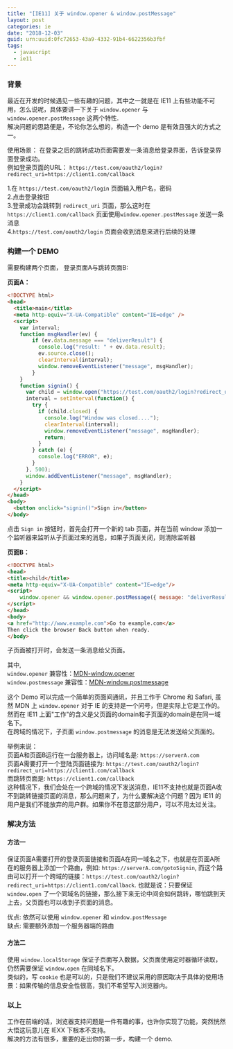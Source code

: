 ```yaml
---
title: "[IE11] 关于 window.opener & window.postMessage"
layout: post
categories: ie
date: "2018-12-03"
guid: urn:uuid:0fc72653-43a9-4332-91b4-6622356b3fbf
tags:
  - javascript
  - ie11
---
```


### 背景

最近在开发的时候遇见一些有趣的问题，其中之一就是在 IE11 上有些功能不可用，怎么说呢，具体要讲一下关于 `window.opener` 与 `window.opener.postMessage` 这两个特性.    
解决问题的思路便是，不论你怎么想的，构造一个 demo 是有效且强大的方式之一。  

使用场景： 在登录之后的跳转成功页面需要发一条消息给登录界面，告诉登录界面登录成功。  
例如登录页面的URL： `https://test.com/oauth2/login?redirect_uri=https://client1.com/callback`  

1.在 `https://test.com/oauth2/login` 页面输入用户名，密码  
2.点击登录按钮  
3.登录成功会跳转到 `redirect_uri` 页面，那么这时在 `https://client1.com/callback` 页面使用`window.opener.postMessage` 发送一条消息  
4.`https://test.com/oauth2/login` 页面会收到消息来进行后续的处理      

### 构建一个 DEMO  

需要构建两个页面， 登录页面A与跳转页面B:  

**页面A：**  

```html
<!DOCTYPE html>
<head>
  <title>main</title>
  <meta http-equiv="X-UA-Compatible" content="IE=edge" />
  <script>
    var interval;
    function msgHandler(ev) {
        if (ev.data.message === "deliverResult") {
          console.log("result: " + ev.data.result);
          ev.source.close();
          clearInterval(interval);
          window.removeEventListener("message", msgHandler);
        }
    }
    function signin() {
      var child = window.open("https://test.com/oauth2/login?redirect_uri=https://client1.com/callback", "_blank");
      interval = setInterval(function() {
        try {
          if (child.closed) {
            console.log("Window was closed....");
            clearInterval(interval);
            window.removeEventListener("message", msgHandler);
            return;
          }
        } catch (e) {
          console.log("ERROR", e);
        }
      }, 500);
      window.addEventListener("message", msgHandler);
    }
  </script>
</head>
<body>
  <button onclick="signin()">Sign in</button>
</body>
```

点击 `Sign in` 按钮时，首先会打开一个新的 tab 页面，并在当前 window 添加一个监听器来监听从子页面过来的消息，如果子页面关闭，则清除监听器


**页面B：**  

```html
<!DOCTYPE html>
<head>
<title>child</title>
<meta http-equiv="X-UA-Compatible" content="IE=edge"/>
<script>
    window.opener && window.opener.postMessage({ message: "deliverResult", result: true }, "*");
</script>
</head>
<body>
<a href="http://www.example.com">Go to example.com</a>
Then click the browser Back button when ready.
</body>
```

子页面被打开时，会发送一条消息给父页面。  

其中,  
`window.opener` 兼容性：[MDN-window.opener](https://developer.mozilla.org/en-US/docs/Web/API/Window/opener)  
`window.postmessage` 兼容性：[MDN-window.postmessage](https://developer.mozilla.org/en-US/docs/Web/API/Window/postmessage)

这个 Demo 可以完成一个简单的页面间通讯，并且工作于 Chrome 和 Safari, 虽然 MDN 上 `window.opener` 对于 IE 的支持是一个问号，但是实际上它是工作的。  
然而在 IE11 上面"工作"的含义是父页面的domain和子页面的domain是在同一域名下。  
在跨域的情况下，子页面 `window.postmessage` 的消息是无法发送给父页面的。 
 
举例来说：  
页面A和页面B运行在一台服务器上，访问域名是: `https://serverA.com`  
页面A需要打开一个登陆页面链接为: `https://test.com/oauth2/login?redirect_uri=https://client1.com/callback`  
而跳转页面是: `https://client1.com/callback`  
这种情况下，我们会处在一个跨域的情况下发送消息，IE11不支持也就是页面A收不到跳转链接页面的消息，那么问题来了，为什么要解决这个问题？因为 IE11 的用户是我们不能放弃的用户群。如果你不在意这部分用户，可以不用太过关注。  

### 解决方法  

#### 方法一  

保证页面A需要打开的登录页面链接和页面A在同一域名之下，也就是在页面A所在的服务器上添加一个路由，例如: `https://serverA.com/gotoSignin`, 而这个路由可以打开一个跨域的链接：`https://test.com/oauth2/login?redirect_uri=https://client1.com/callback`.  也就是说：只要保证`window.open` 了一个同域名的链接，那么接下来无论中间会如何跳转，哪怕跳到天上去，父页面也可以收到子页面的消息。  

优点: 依然可以使用 `window.opener` 和 `window.postMessage`  
缺点: 需要额外添加一个服务器端的路由

#### 方法二

使用 `window.localStorage` 保证子页面写入数据，父页面使用定时器循环读取，仍然需要保证 `window.open` 在同域名下。  
类似的，写 `cookie` 也是可以的，只是我们不建议采用的原因取决于具体的使用场景：如果传输的信息安全性很高，我们不希望写入浏览器内。  


### 以上  

工作在前端的话，浏览器支持问题是一件有趣的事，也许你实现了功能，突然恍然大悟这玩意儿在 IEXX 下根本不支持。  
解决的方法有很多，重要的走出你的第一步，构建一个 demo.













